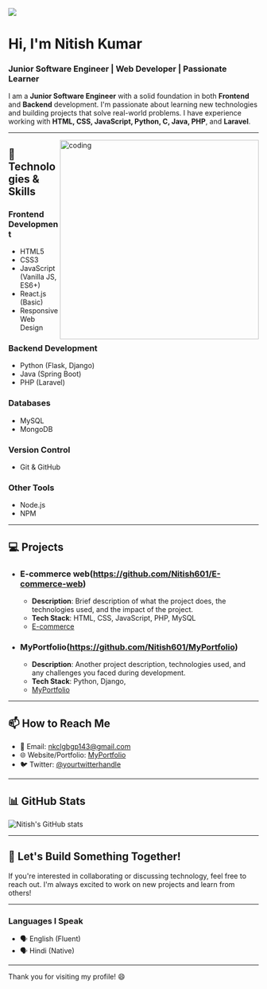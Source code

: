 ![](https://www.canva.com/design/DAGfXJnr-rs/rX4sNOziZ2m5RXTFMH7qMQ/watch?utm_content=DAGfXJnr-rs&utm_campaign=share_your_design&utm_medium=link2&utm_source=shareyourdesignpanel)
# Hi, I'm Nitish Kumar

### Junior Software Engineer | Web Developer | Passionate Learner

I am a **Junior Software Engineer** with a solid foundation in both **Frontend** and **Backend** development. I'm passionate about learning new technologies and building projects that solve real-world problems. I have experience working with **HTML, CSS, JavaScript, Python, C, Java, PHP**, and **Laravel**.

---
<img align="Right" alt="coding" width="400" src="https://camo.githubusercontent.com/2366b34bb903c09617990fb5fff4622f3e941349e846ddb7e73df872a9d21233/68747470733a2f2f63646e2e6472696262626c652e636f6d2f75736572732f3733303730332f73637265656e73686f74732f363538313234332f6176656e746f2e676966">

## 🚀 Technologies & Skills

### Frontend Development
- HTML5
- CSS3
- JavaScript (Vanilla JS, ES6+)
- React.js (Basic)
- Responsive Web Design

### Backend Development
- Python (Flask, Django)
- Java (Spring Boot)
- PHP (Laravel)

### Databases
- MySQL
- MongoDB

### Version Control
- Git & GitHub

### Other Tools
- Node.js
- NPM

---

## 💻 Projects

- ### E-commerce web(https://github.com/Nitish601/E-commerce-web)
  - **Description**: Brief description of what the project does, the technologies used, and the impact of the project.
  - **Tech Stack**: HTML, CSS, JavaScript, PHP, MySQL
  - [E-commerce](https://via.placeholder.com/600x300?text=Project+1)

- ### MyPortfolio(https://github.com/Nitish601/MyPortfolio)
  - **Description**: Another project description, technologies used, and any challenges you faced during development.
  - **Tech Stack**: Python, Django, 
  - [MyPortfolio](https://via.placeholder.com/600x300?text=Project+2)

---

## 📫 How to Reach Me

- 📧 Email: [nkclgbgp143@gmail.com](mailto:your.email@example.com)
- 🌐 Website/Portfolio: [MyPortfolio](https://yourportfolio.com)
- 🐦 Twitter: [@yourtwitterhandle](https://twitter.com/yourtwitterhandle)

---

## 📊 GitHub Stats

![Nitish's GitHub stats](https://github-readme-stats.vercel.app/api?username=Nitish601&show_icons=true&count_private=true&hide=prs&theme=radical)

---

## 🚀 Let's Build Something Together!

If you're interested in collaborating or discussing technology, feel free to reach out. I'm always excited to work on new projects and learn from others!

---

### Languages I Speak
- 🗣️ English (Fluent)
- 🗣️ Hindi (Native)

---

Thank you for visiting my profile! 😄

